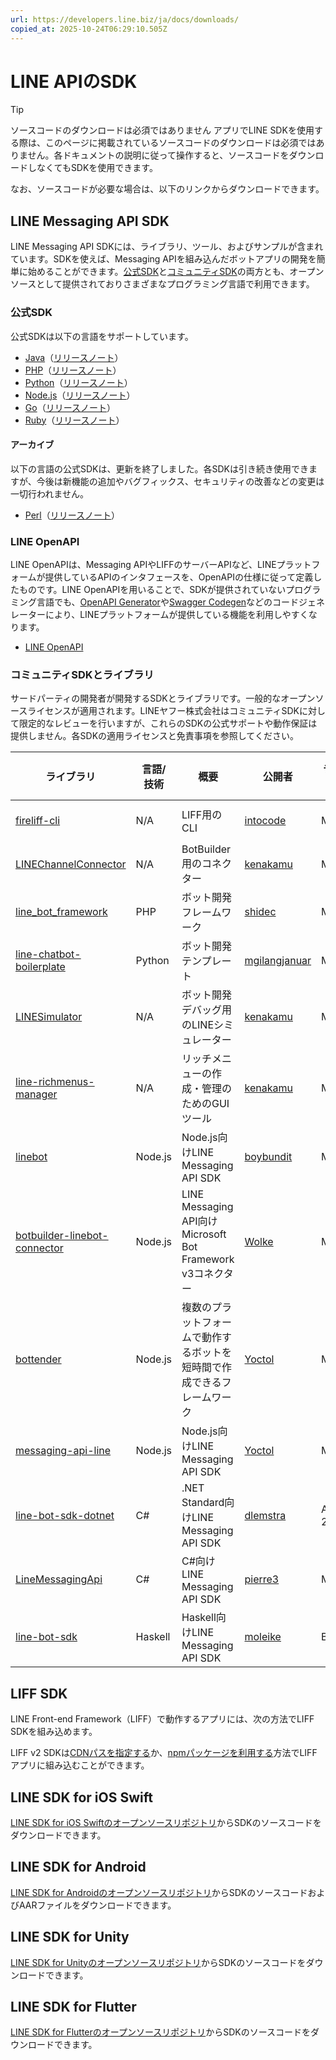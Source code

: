 ```yaml
---
url: https://developers.line.biz/ja/docs/downloads/
copied_at: 2025-10-24T06:29:10.505Z
---
```

# LINE APIのSDK

> [!TIP]
> ソースコードのダウンロードは必須ではありません
> アプリでLINE SDKを使用する際は、このページに掲載されているソースコードのダウンロードは必須ではありません。各ドキュメントの説明に従って操作すると、ソースコードをダウンロードしなくてもSDKを使用できます。
> 
> なお、ソースコードが必要な場合は、以下のリンクからダウンロードできます。

## LINE Messaging API SDK

LINE Messaging API SDKには、ライブラリ、ツール、およびサンプルが含まれています。SDKを使えば、Messaging APIを組み込んだボットアプリの開発を簡単に始めることができます。[公式SDK](#official-sdks)と[コミュニティSDK](#community-sdks)の両方とも、オープンソースとして提供されておりさまざまなプログラミング言語で利用できます。

### 公式SDK

公式SDKは以下の言語をサポートしています。

*   [Java](https://github.com/line/line-bot-sdk-java)（[リリースノート](https://github.com/line/line-bot-sdk-java/releases)）
*   [PHP](https://github.com/line/line-bot-sdk-php)（[リリースノート](https://github.com/line/line-bot-sdk-php/releases)）
*   [Python](https://github.com/line/line-bot-sdk-python)（[リリースノート](https://github.com/line/line-bot-sdk-python/releases)）
*   [Node.js](https://github.com/line/line-bot-sdk-nodejs)（[リリースノート](https://github.com/line/line-bot-sdk-nodejs/releases)）
*   [Go](https://github.com/line/line-bot-sdk-go)（[リリースノート](https://github.com/line/line-bot-sdk-go/releases)）
*   [Ruby](https://github.com/line/line-bot-sdk-ruby)（[リリースノート](https://github.com/line/line-bot-sdk-ruby/releases)）

#### アーカイブ

以下の言語の公式SDKは、更新を終了しました。各SDKは引き続き使用できますが、今後は新機能の追加やバグフィックス、セキュリティの改善などの変更は一切行われません。

*   [Perl](https://github.com/line/line-bot-sdk-perl)（[リリースノート](https://github.com/line/line-bot-sdk-perl/releases)）

### LINE OpenAPI

LINE OpenAPIは、Messaging APIやLIFFのサーバーAPIなど、LINEプラットフォームが提供しているAPIのインタフェースを、OpenAPIの仕様に従って定義したものです。LINE OpenAPIを用いることで、SDKが提供されていないプログラミング言語でも、[OpenAPI Generator](https://github.com/OpenAPITools/openapi-generator)や[Swagger Codegen](https://github.com/swagger-api/swagger-codegen)などのコードジェネレーターにより、LINEプラットフォームが提供している機能を利用しやすくなります。

*   [LINE OpenAPI](https://github.com/line/line-openapi)

### コミュニティSDKとライブラリ

サードパーティの開発者が開発するSDKとライブラリです。一般的なオープンソースライセンスが適用されます。LINEヤフー株式会社はコミュニティSDKに対して限定的なレビューを行いますが、これらのSDKの公式サポートや動作保証は提供しません。各SDKの適用ライセンスと免責事項を参照してください。

| ライブラリ | 言語/<br/>技術 | 概要 | 公開者 | ライセンス | GitHubスター数 |
| --- | --- | --- | --- | --- | --- |
| [fireliff-cli](https://github.com/micksatana/fireliff-cli) | N/A | LIFF用のCLI | [intocode](https://github.com/intocode-dev) | MIT | [![GitHub stars](https://img.shields.io/github/stars/intocode-io/fireliff-cli.svg)](https://github.com/kenakamu/LINEChannelConnector) |
| [LINEChannelConnector](https://github.com/kenakamu/LINEChannelConnector) | N/A | BotBuilder用のコネクター | [kenakamu](https://github.com/kenakamu) | MIT | [![GitHub stars](https://img.shields.io/github/stars/kenakamu/LINEChannelConnector.svg)](https://github.com/kenakamu/LINEChannelConnector) |
| [line\_bot\_framework](https://github.com/shidec/line_bot_framework) | PHP | ボット開発フレームワーク | [shidec](https://github.com/shidec) | MIT | [![GitHub stars](https://img.shields.io/github/stars/shidec/line_bot_framework.svg)](https://github.com/shidec/line_bot_framework) |
| [line-chatbot-boilerplate](https://github.com/mgilangjanuar/line-chatbot-boilerplate) | Python | ボット開発テンプレート | [mgilangjanuar](https://github.com/mgilangjanuar) | MIT | [![GitHub stars](https://img.shields.io/github/stars/mgilangjanuar/line-chatbot-boilerplate.svg)](https://github.com/mgilangjanuar/line-chatbot-boilerplate) |
| [LINESimulator](https://github.com/kenakamu/linesimulator) | N/A | ボット開発デバッグ用のLINEシミュレーター | [kenakamu](https://github.com/kenakamu) | MIT | [![GitHub stars](https://img.shields.io/github/stars/kenakamu/linesimulator.svg)](https://github.com/kenakamu/linesimulator) |
| [line-richmenus-manager](https://github.com/kenakamu/line-richmenus-manager) | N/A | リッチメニューの作成・管理のためのGUIツール | [kenakamu](https://github.com/kenakamu) | MIT | [![GitHub stars](https://img.shields.io/github/stars/kenakamu/line-richmenus-manager.svg)](https://github.com/kenakamu/line-richmenus-manager) |
| [linebot](https://github.com/boybundit/linebot) | Node.js | Node.js向けLINE Messaging API SDK | [boybundit](https://github.com/boybundit) | MIT | [![GitHub stars](https://img.shields.io/github/stars/boybundit/linebot.svg)](https://github.com/boybundit/linebot) |
| [botbuilder-linebot-connector](https://github.com/Wolke/botbuilder-linebot-connector) | Node.js | LINE Messaging API向けMicrosoft Bot Framework v3コネクター | [Wolke](https://github.com/Wolke) | MIT | [![GitHub stars](https://img.shields.io/github/stars/Wolke/botbuilder-linebot-connector.svg)](https://github.com/Wolke/botbuilder-linebot-connector) |
| [bottender](https://github.com/Yoctol/bottender) | Node.js | 複数のプラットフォームで動作するボットを短時間で作成できるフレームワーク | [Yoctol](https://github.com/Yoctol) | MIT | [![GitHub stars](https://img.shields.io/github/stars/Yoctol/bottender.svg)](https://github.com/Yoctol/bottender) |
| [messaging-api-line](https://github.com/bottenderjs/messaging-apis/tree/master/packages/messaging-api-line) | Node.js | Node.js向けLINE Messaging API SDK | [Yoctol](https://github.com/Yoctol) | MIT | [![GitHub stars](https://img.shields.io/github/stars/Yoctol/messaging-apis.svg)](https://github.com/bottenderjs/messaging-apis/tree/master/packages/messaging-api-line) |
| [line-bot-sdk-dotnet](https://github.com/dlemstra/line-bot-sdk-dotnet) | C# | .NET Standard向けLINE Messaging API SDK | [dlemstra](https://github.com/dlemstra) | Apache-2.0 | [![GitHub stars](https://img.shields.io/github/stars/dlemstra/line-bot-sdk-dotnet.svg)](https://github.com/dlemstra/line-bot-sdk-dotnet) |
| [LineMessagingApi](https://github.com/pierre3/LineMessagingApi) | C# | C#向けLINE Messaging API SDK | [pierre3](https://github.com/pierre3) | MIT | [![GitHub stars](https://img.shields.io/github/stars/pierre3/LineMessagingApi.svg)](https://github.com/pierre3/LineMessagingApi) |
| [line-bot-sdk](https://github.com/moleike/line-bot-sdk) | Haskell | Haskell向けLINE Messaging API SDK | [moleike](https://github.com/moleike) | BSD | [![GitHub stars](https://img.shields.io/github/stars/moleike/line-bot-sdk.svg)](https://github.com/moleike/line-bot-sdk) |

## LIFF SDK

LINE Front-end Framework（LIFF）で動作するアプリには、次の方法でLIFF SDKを組み込めます。

LIFF v2 SDKは[CDNパスを指定する](https://developers.line.biz/ja/docs/liff/developing-liff-apps/#specify-cdn-path)か、[npmパッケージを利用する](https://developers.line.biz/ja/docs/liff/developing-liff-apps/#use-npm-package)方法でLIFFアプリに組み込むことができます。

## LINE SDK for iOS Swift

[LINE SDK for iOS Swiftのオープンソースリポジトリ](https://github.com/line/line-sdk-ios-swift/releases)からSDKのソースコードをダウンロードできます。

## LINE SDK for Android

[LINE SDK for Androidのオープンソースリポジトリ](https://github.com/line/line-sdk-android/releases)からSDKのソースコードおよびAARファイルをダウンロードできます。

## LINE SDK for Unity

[LINE SDK for Unityのオープンソースリポジトリ](https://github.com/line/line-sdk-unity/releases)からSDKのソースコードをダウンロードできます。

## LINE SDK for Flutter

[LINE SDK for Flutterのオープンソースリポジトリ](https://github.com/line/flutter_line_sdk/releases)からSDKのソースコードをダウンロードできます。